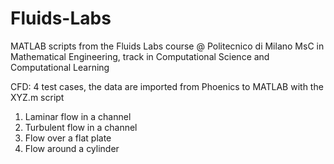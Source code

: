 # Fluids-Labs
MATLAB scripts from the Fluids Labs course @ Politecnico di Milano
MsC in Mathematical Engineering, track in Computational Science and Computational Learning

CFD: 4 test cases, the data are imported from Phoenics to MATLAB with the XYZ.m script
1) Laminar flow in a channel
2) Turbulent flow in a channel
3) Flow over a flat plate
4) Flow around a cylinder
